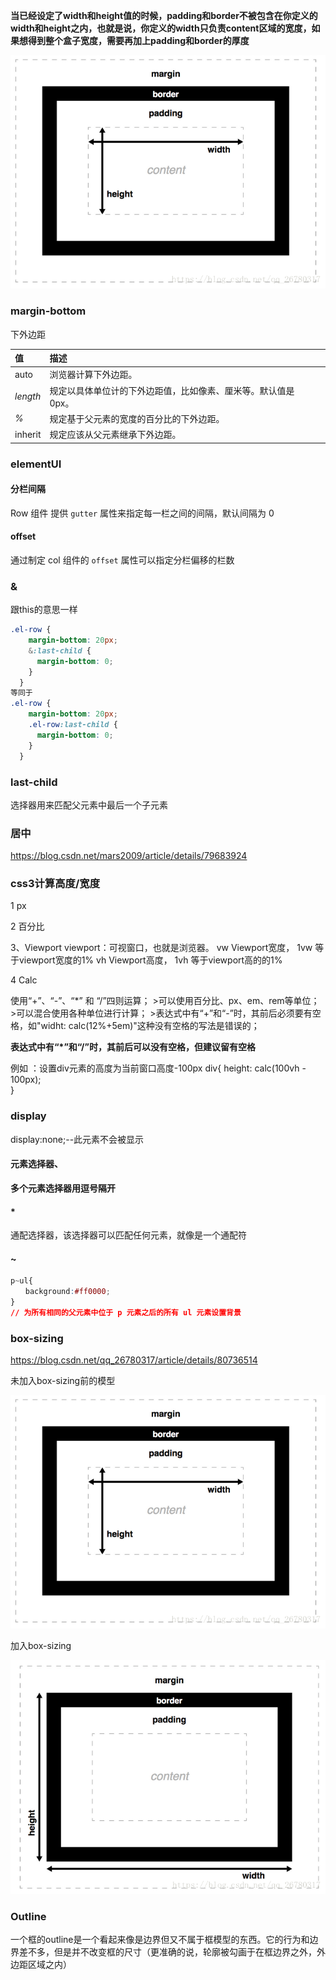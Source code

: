 **当已经设定了width和height值的时候，padding和border不被包含在你定义的width和height之内，也就是说，你定义的width只负责content区域的宽度，如果想得到整个盒子宽度，需要再加上padding和border的厚度**

![](css.assets/%E5%85%83%E7%B4%A0%E8%BE%B9%E6%A1%86.png)

### margin-bottom

下外边距

| 值       | 描述                                                         |
| :------- | :----------------------------------------------------------- |
| auto     | 浏览器计算下外边距。                                         |
| *length* | 规定以具体单位计的下外边距值，比如像素、厘米等。默认值是 0px。 |
| *%*      | 规定基于父元素的宽度的百分比的下外边距。                     |
| inherit  | 规定应该从父元素继承下外边距。                               |

### elementUI

#### 分栏间隔

 Row 组件 提供 `gutter` 属性来指定每一栏之间的间隔，默认间隔为 0 

#### offset

 通过制定 col 组件的 `offset` 属性可以指定分栏偏移的栏数 

### &

 跟this的意思一样 

~~~css
.el-row {
    margin-bottom: 20px;
    &:last-child {
      margin-bottom: 0;
    }
  }
等同于
.el-row {
    margin-bottom: 20px;
    .el-row:last-child {
      margin-bottom: 0;
    }
  }
~~~

###  last-child 

 选择器用来匹配父元素中最后一个子元素 

### 居中



https://blog.csdn.net/mars2009/article/details/79683924

### css3计算高度/宽度

1 px

2 百分比

3、Viewport
  viewport：可视窗口，也就是浏览器。
  vw Viewport宽度， 1vw 等于viewport宽度的1%
  vh Viewport高度， 1vh 等于viewport高的的1%

4 Calc

使用“+”、“-”、“*” 和 “/”四则运算；
    >可以使用百分比、px、em、rem等单位；
    >可以混合使用各种单位进行计算；
    >表达式中有“+”和“-”时，其前后必须要有空格，如"widht: calc(12%+5em)"这种没有空格的写法是错误的；

**表达式中有“*”和“/”时，其前后可以没有空格，但建议留有空格**

例如 ：设置div元素的高度为当前窗口高度-100px
   div{
    height: calc(100vh - 100px);   
  }

### display

display:none;--此元素不会被显示

#### 元素选择器、

**多个元素选择器用逗号隔开**

#### *

通配选择器，该选择器可以匹配任何元素，就像是一个通配符

#### ~

~~~css
p~ul{
　　background:#ff0000;
}
// 为所有相同的父元素中位于 p 元素之后的所有 ul 元素设置背景
~~~

### box-sizing

https://blog.csdn.net/qq_26780317/article/details/80736514

未加入box-sizing前的模型

![](css.assets/%E5%85%83%E7%B4%A0%E8%BE%B9%E6%A1%86.png)

加入box-sizing

![](css.assets/box-sizing.png)

### Outline

一个框的outline是一个看起来像是边界但又不属于框模型的东西。它的行为和边界差不多，但是并不改变框的尺寸（更准确的说，轮廓被勾画于在框边界之外，外边距区域之内）


